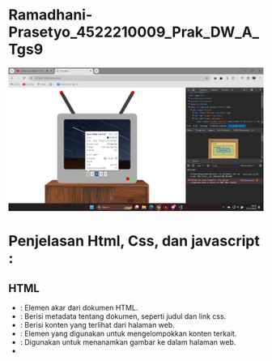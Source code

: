 # Ramadhani-Prasetyo_4522210009_Prak_DW_A_Tgs9

![SSDW9](ScreenshotDW9.png)

# Penjelasan Html, Css, dan javascript :
## HTML
-  <html>: Elemen akar dari dokumen HTML.
-  <head>: Berisi metadata tentang dokumen, seperti judul dan link css.
-  <body>: Berisi konten yang terlihat dari halaman web.
-  <div>: Elemen yang digunakan untuk mengelompokkan konten terkait.
-  <img>: Digunakan untuk menanamkan gambar ke dalam halaman web.
-  <script>: Digunakan untuk menyertakan kode JavaScript.
